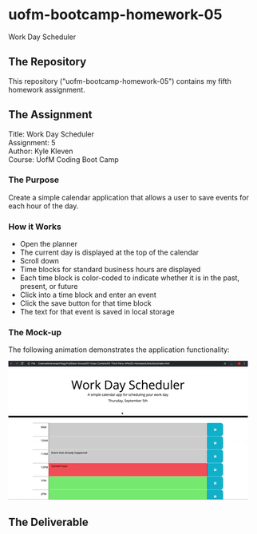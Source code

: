# uofm-bootcamp-homework-05
Work Day Scheduler

## The Repository
This repository ("uofm-bootcamp-homework-05") contains my fifth homework assignment.

## The Assignment
Title: Work Day Scheduler  
Assignment: 5  
Author: Kyle Kleven    
Course: UofM Coding Boot Camp 

### The Purpose
Create a simple calendar application that allows a user to save events for each hour of the day.

### How it Works
* Open the planner
* The current day is displayed at the top of the calendar
* Scroll down
* Time blocks for standard business hours are displayed
* Each time block is color-coded to indicate whether it is in the past, present, or future
* Click into a time block and enter an event
* Click the save button for that time block
* The text for that event is saved in local storage

### The Mock-up
The following animation demonstrates the application functionality:

![day planner demo](05-Third-Party-APIs/Assets/05-third-party-apis-homework-demo.gif)

## The Deliverable
<livelink>